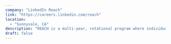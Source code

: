 ```yaml
---
company: "LinkedIn Reach"
link: "https://careers.linkedin.com/reach"
location: 
  - "Sunnyvale, CA"
description: "REACH is a multi-year, rotational program where individuals with non-traditional backgrounds rotate through various levels of technical roles at the company."
draft: false
---
```

